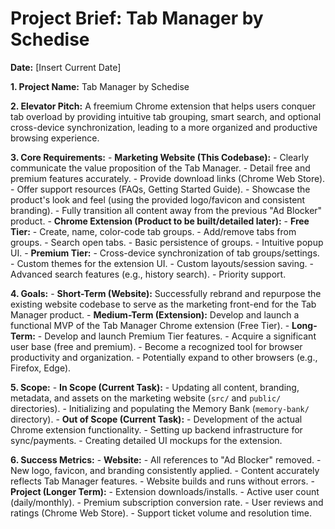 # Project Brief: Tab Manager by Schedise

**Date:** [Insert Current Date]

**1. Project Name:** Tab Manager by Schedise

**2. Elevator Pitch:**
A freemium Chrome extension that helps users conquer tab overload by providing intuitive tab grouping, smart search, and optional cross-device synchronization, leading to a more organized and productive browsing experience.

**3. Core Requirements:** - **Marketing Website (This Codebase):** - Clearly communicate the value proposition of the Tab Manager. - Detail free and premium features accurately. - Provide download links (Chrome Web Store). - Offer support resources (FAQs, Getting Started Guide). - Showcase the product's look and feel (using the provided logo/favicon and consistent branding). - Fully transition all content away from the previous "Ad Blocker" product. - **Chrome Extension (Product to be built/detailed later):** - **Free Tier:** - Create, name, color-code tab groups. - Add/remove tabs from groups. - Search open tabs. - Basic persistence of groups. - Intuitive popup UI. - **Premium Tier:** - Cross-device synchronization of tab groups/settings. - Custom themes for the extension UI. - Custom layouts/session saving. - Advanced search features (e.g., history search). - Priority support.

**4. Goals:** - **Short-Term (Website):** Successfully rebrand and repurpose the existing website codebase to serve as the marketing front-end for the Tab Manager product. - **Medium-Term (Extension):** Develop and launch a functional MVP of the Tab Manager Chrome extension (Free Tier). - **Long-Term:** - Develop and launch Premium Tier features. - Acquire a significant user base (free and premium). - Become a recognized tool for browser productivity and organization. - Potentially expand to other browsers (e.g., Firefox, Edge).

**5. Scope:** - **In Scope (Current Task):** - Updating all content, branding, metadata, and assets on the marketing website (`src/` and `public/` directories). - Initializing and populating the Memory Bank (`memory-bank/` directory). - **Out of Scope (Current Task):** - Development of the actual Chrome extension functionality. - Setting up backend infrastructure for sync/payments. - Creating detailed UI mockups for the extension.

**6. Success Metrics:** - **Website:** - All references to "Ad Blocker" removed. - New logo, favicon, and branding consistently applied. - Content accurately reflects Tab Manager features. - Website builds and runs without errors. - **Project (Longer Term):** - Extension downloads/installs. - Active user count (daily/monthly). - Premium subscription conversion rate. - User reviews and ratings (Chrome Web Store). - Support ticket volume and resolution time.
